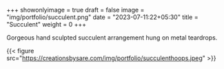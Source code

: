 +++
showonlyimage = true
draft = false
image = "img/portfolio/succulent.png"
date = "2023-07-11:22+05:30"
title = "Succulent"
weight = 0
+++

Gorgeous hand sculpted succulent arrangement hung on metal teardrops.

<!--more-->
{{< figure src="https://creationsbysare.com/img/portfolio/succulenthoops.jpeg" >}}
